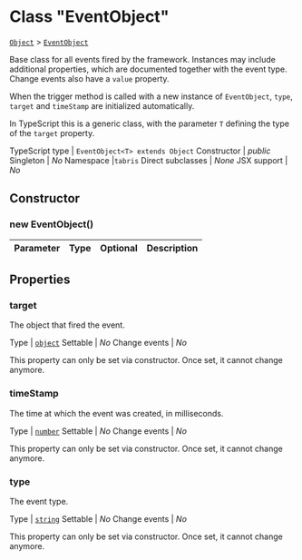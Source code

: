 ---
---
# Class "EventObject"

<span style="white-space:nowrap;">[`Object`](https://developer.mozilla.org/en-US/docs/Web/JavaScript/Reference/Global_Objects/Object)</span> > <span style="white-space:nowrap;">[`EventObject`](EventObject.md)</span>

Base class for all events fired by the framework. Instances may include additional properties, which are documented together with the event type. Change events also have a `value` property. 

 When the trigger method is called with a new instance of `EventObject`, `type`, `target` and `timeStamp` are initialized automatically.

In TypeScript this is a generic class, with the parameter `T` defining the type of the `target` property.


TypeScript type | `EventObject<T> extends Object`
Constructor | *public*
Singleton | *No*
Namespace |`tabris`
Direct subclasses | *None*
JSX support | *No*


## Constructor

### new EventObject()

Parameter|Type|Optional|Description
-|-|-|-


## Properties

### target


The object that fired the event.

Type | <span style="white-space:nowrap;">[`object`](https://developer.mozilla.org/en-US/docs/Web/JavaScript/Reference/Global_Objects/Object)</span>
Settable | *No*
Change events | *No*




This property can only be set via constructor. Once set, it cannot change anymore.



### timeStamp


The time at which the event was created, in milliseconds.

Type | <span style="white-space:nowrap;">[`number`](https://developer.mozilla.org/en-US/docs/Web/JavaScript/Data_structures#Number_type)</span>
Settable | *No*
Change events | *No*




This property can only be set via constructor. Once set, it cannot change anymore.



### type


The event type.

Type | <span style="white-space:nowrap;">[`string`](https://developer.mozilla.org/en-US/docs/Web/JavaScript/Data_structures#String_type)</span>
Settable | *No*
Change events | *No*




This property can only be set via constructor. Once set, it cannot change anymore.




